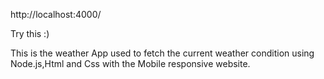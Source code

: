 http://localhost:4000/

Try this :)

This is the weather App used to fetch the current weather condition using Node.js,Html and Css with the Mobile responsive website.
